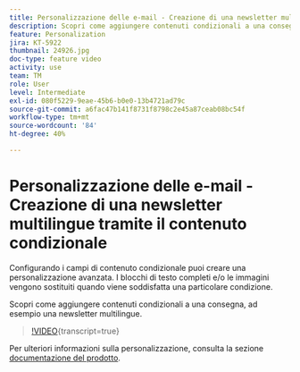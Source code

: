 ```yaml
---
title: Personalizzazione delle e-mail - Creazione di una newsletter multilingue tramite il contenuto condizionale
description: Scopri come aggiungere contenuti condizionali a una consegna, ad esempio una newsletter multilingue.
feature: Personalization
jira: KT-5922
thumbnail: 24926.jpg
doc-type: feature video
activity: use
team: TM
role: User
level: Intermediate
exl-id: 080f5229-9eae-45b6-b0e0-13b4721ad79c
source-git-commit: a6fac47b141f8731f8798c2e45a87ceab08bc54f
workflow-type: tm+mt
source-wordcount: '84'
ht-degree: 40%

---
```


# Personalizzazione delle e-mail - Creazione di una newsletter multilingue tramite il contenuto condizionale

Configurando i campi di contenuto condizionale puoi creare una personalizzazione avanzata. I blocchi di testo completi e/o le immagini vengono sostituiti quando viene soddisfatta una particolare condizione.

Scopri come aggiungere contenuti condizionali a una consegna, ad esempio una newsletter multilingue.

>[!VIDEO](https://video.tv.adobe.com/v/24926?quality=12&learn=on){transcript=true}

Per ulteriori informazioni sulla personalizzazione, consulta la sezione [documentazione del prodotto](https://experienceleague.adobe.com/docs/campaign-classic/using/sending-messages/personalizing-deliveries/about-personalization.html?lang=it).
